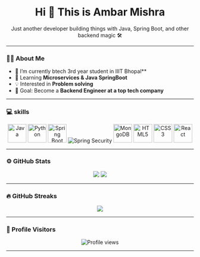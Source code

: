 <!-- Anonymous Dev Profile -->

<h1 align="center">Hi 👋 This is  Ambar Mishra</h1>
<p align="center">Just another developer building things with Java, Spring Boot, and other backend magic 🛠️</p>

---

### 👨‍💻 About Me
- 🔭 I’m currently btech 3rd year student in IIIT Bhopal**  
- 🌱 Learning **Microservices & Java SpringBoot**  
- 💡 Interested in **Problem solving**  
- 🎯 Goal: Become a **Backend Engineer at a top tech company**  

---

### 💻 skills

<p align="center">
  <!-- Java -->
  <img src="https://cdn.jsdelivr.net/gh/devicons/devicon/icons/java/java-original.svg" alt="Java" width="50" height="50"/>
  <!-- Python -->
  <img src="https://cdn.jsdelivr.net/gh/devicons/devicon/icons/python/python-original.svg" alt="Python" width="50" height="50"/>
  <!-- Spring Boot -->
  <img src="https://cdn.jsdelivr.net/gh/devicons/devicon/icons/spring/spring-original.svg" alt="Spring Boot" width="50" height="50"/>
  <!-- Spring Security -->
  <img src="https://img.shields.io/badge/Spring%20Security-6DB33F?style=for-the-badge&logo=springsecurity&logoColor=white" alt="Spring Security"/>
  <!-- MongoDB -->
  <img src="https://cdn.jsdelivr.net/gh/devicons/devicon/icons/mongodb/mongodb-original.svg" alt="MongoDB" width="50" height="50"/>
  <!-- HTML -->
  <img src="https://cdn.jsdelivr.net/gh/devicons/devicon/icons/html5/html5-original.svg" alt="HTML5" width="50" height="50"/>
  <!-- CSS -->
  <img src="https://cdn.jsdelivr.net/gh/devicons/devicon/icons/css3/css3-original.svg" alt="CSS3" width="50" height="50"/>
  <!-- React -->
  <img src="https://cdn.jsdelivr.net/gh/devicons/devicon/icons/react/react-original.svg" alt="React" width="50" height="50"/>
</p>

---

### ⚙️ GitHub Stats

<p align="center">
  <img src="https://github-readme-stats.vercel.app/api?username=AmbarMishra973&show_icons=true&theme=github_dark" />
  <img src="https://github-readme-stats.vercel.app/api/top-langs/?username=AmbarMishra973&layout=compact&theme=github_dark" />
</p>

---

### 🔥 GitHub Streaks

<p align="center">
  <img src="https://streak-stats.demolab.com/?user=AmbarMishra973&theme=github-dark&hide_border=true" />
</p>

---


### 👀 Profile Visitors

<p align="center">
  <img src="https://komarev.com/ghpvc/?username=AmbarMishra973&label=Profile%20views&color=0e75b6&style=flat" alt="Profile views" />
</p>

---
<!-- Keep it clean and minimal -->
